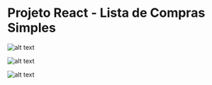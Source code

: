 # Projeto React - Lista de Compras Simples

 ![alt text](https://github.com/WilliamBarbosaWB/meu-primeiro-projeto/blob/ed54900177922582ec4460b07571e4780b2b0aed/Captura%20de%20Tela%202024-12-04%20a%CC%80s%2011.59.33.png)

 ![alt text](https://github.com/WilliamBarbosaWB/meu-primeiro-projeto/blob/1227a2343af589e2179f1edd23cf151a678d847b/Captura%20de%20Tela%202024-12-04%20a%CC%80s%2011.59.55.png)

 ![alt text](https://github.com/WilliamBarbosaWB/meu-primeiro-projeto/blob/1227a2343af589e2179f1edd23cf151a678d847b/Captura%20de%20Tela%202024-12-04%20a%CC%80s%2012.00.22.png)
